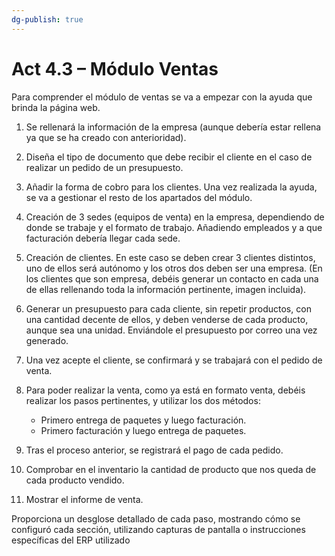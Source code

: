 ```yaml
---
dg-publish: true
---
```


# Act 4.3 – Módulo Ventas
Para comprender el módulo de ventas se va a empezar con la ayuda que brinda la página web.
1. Se rellenará la información de la empresa (aunque debería estar rellena ya que se ha creado con anterioridad).

2. Diseña el tipo de documento que debe recibir el cliente en el caso de realizar un pedido de un presupuesto.

3. Añadir la forma de cobro para los clientes.
Una vez realizada la ayuda, se va a gestionar el resto de los apartados del módulo.

4. Creación de 3 sedes (equipos de venta) en la empresa, dependiendo de donde se trabaje y el formato de trabajo. Añadiendo empleados y a que facturación debería llegar cada sede.

5. Creación de clientes. En este caso se deben crear 3 clientes distintos, uno de ellos será autónomo y los otros dos deben ser una empresa. (En los clientes que son empresa, debéis generar un contacto en cada una de ellas rellenando toda la información pertinente, imagen incluida).

6. Generar un presupuesto para cada cliente, sin repetir productos, con una cantidad decente de ellos, y deben venderse de cada producto, aunque sea una unidad. Enviándole el presupuesto por correo una vez generado.
7. Una vez acepte el cliente, se confirmará y se trabajará con el pedido de venta.
8. Para poder realizar la venta, como ya está en formato venta, debéis realizar los pasos pertinentes, y utilizar los dos métodos:
	- Primero entrega de paquetes y luego facturación.
	- Primero facturación y luego entrega de paquetes.
	
9. Tras el proceso anterior, se registrará el pago de cada pedido.

10. Comprobar en el inventario la cantidad de producto que nos queda de cada producto vendido.

11. Mostrar el informe de venta.

Proporciona un desglose detallado de cada paso, mostrando cómo se configuró cada sección, utilizando capturas de pantalla o instrucciones específicas del ERP utilizado
